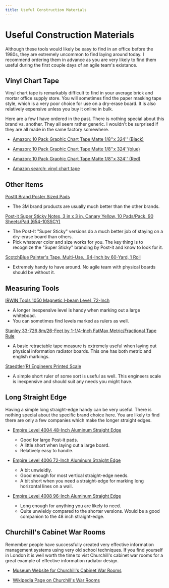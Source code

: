 ```yaml
---
title: Useful Construction Materials
---
```


# Useful Construction Materials

Although these tools would likely be easy to find in an office before the 1980s, they are extremely uncommon to find laying around today. I recommend ordering them in advance as you are very likely to find them useful during the first couple days of an agile team's existance. 

## Vinyl Chart Tape

Vinyl chart tape is remarkably difficult to find in your average brick and mortar office supply store. You will sometimes find the paper masking tape style, which is a very poor choice for use on a dry-erase board. It is also relatively expensive unless you buy it online in bulk.

Here are a few I have ordered in the past. There is nothing special about this brand vs. another. They all seem rather generic. I wouldn't be surprised if they are all made in the same factory somewhere.

+ [Amazon: 10 Pack Graphic Chart Tape Matte 1/8''x 324'' (Black)](https://www.amazon.com/gp/product/B00LBHL8RU)

+ [Amazon: 10 Pack Graphic Chart Tape Matte 1/8''x 324''(blue)](https://www.amazon.com/gp/product/B00LBHL9AQ)

+ [Amazon: 10 Pack Graphic Chart Tape Matte 1/8''x 324'' (Red)](https://www.amazon.com/gp/product/B00LBHL8UC)

+ [Amazon search: vinyl chart tape](https://www.amazon.com/s?url=search-alias%3Daps&field-keywords=vinyl+chart+tape)

## Other Items

[PostIt Brand Poster Sized Pads](https://www.amazon.com/Post-Self-Stick-Easel-Inches-30-Sheet/dp/B00006IA9F)
+ The 3M brand products are usually much better than the other brands.

[Post-it Super Sticky Notes, 3 in x 3 in, Canary Yellow, 10 Pads/Pack, 90 Sheets/Pad (654-10SSCY)](https://www.amazon.com/Post-Sticky-Canary-Yellow-654-10SSCY/dp/B002VL3DZK)
+ The Post-It "Super Sticky" versions do a much better job of staying on a dry-erase board than others.
+ Pick whatever color and size works for you. The key thing is to recognize the "Super Sticky" branding by Post-it and know to look for it.

[ScotchBlue Painter's Tape, Multi-Use, .94-Inch by 60-Yard, 1 Roll](https://www.amazon.com/gp/product/B00004Z4CP)
+ Extremely handy to have around. No agile team with physical boards should be without it.

## Measuring Tools

[IRWIN Tools 1050 Magnetic I-beam Level, 72-Inch](https://www.amazon.com/Tools-Magnetic-I-beam-72-Inch-1801097/dp/B005XUHG8G)
+ A longer inexpensive level is handy when marking out a large whiteboad.
+ You can sometimes find levels marked as rulers as well.

[Stanley 33-726 8m/26-Feet by 1-1/4-Inch FatMax Metric/Fractional Tape Rule](https://www.amazon.com/Stanley-33-726-26-Feet-4-Inch-Fractional/dp/B00009OYGK)
+ A basic retractable tape measure is extremely useful when laying out physical information radiator boards. This one has both metric and english markings.

[Staedtler(R) Engineers Printed Scale](https://www.amazon.com/Staedtler-R-Engineers-Printed-Scale/dp/B00006IAOX)
+ A simple short ruler of some sort is useful as well. This engineers scale is inexpensive and should suit any needs you might have.


## Long Straight Edge

Having a simple long straight-edge handy can be very useful. There is nothing special about the specific brand choice here. You are likely to find there are only a few companies which make the longer straight edges.

+ [Empire Level 4004 48-Inch Aluminum Straight Edge](https://www.amazon.com/Empire-Level-4004-Aluminum-Straight/dp/B00004YYFV)
  - Good for large Post-it pads.
  - A little short when laying out a large board.
  - Relatively easy to handle.

+ [Empire Level 4006 72-Inch Aluminum Straight Edge](https://www.amazon.com/gp/product/B000ETYTKY/)
  - A bit unwieldly.
  - Good enough for most vertical straight-edge needs.
  - A bit short when you need a straight-edge for marking long horizontal lines on a wall.

+ [Empire Level 4008 96-Inch Aluminum Straight Edge](https://www.amazon.com/gp/product/B0015YHEKO)
  - Long enough for anything you are likely to need.
  - Quite unwieldy compared to the shorter versions. Would be a good companion to the 48 inch straight-edge.
  
  
## Churchill's Cabinet War Rooms
  
Remember people have successfully created very effective information management systems using very old school techniques. If you find yourself in London it is well worth the time to vist Churchill's cabinet war rooms for a great example of effective information radiator design.
  
+ [Museum Website for Churchill's Cabinet War Rooms](http://www.iwm.org.uk/exhibitions/churchill-war-rooms/cabinet-war-rooms)

+ [Wikipedia Page on Churchill's War Rooms](https://en.wikipedia.org/wiki/Churchill_War_Rooms)
  
  

















